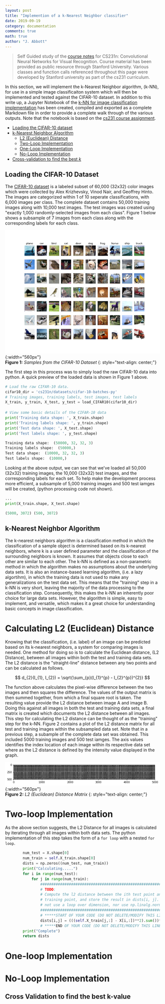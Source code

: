 ```yaml
---
layout: post
title: "Implemention of a k-Nearest Neighbor classifier"
date: 2019-09-19
category: documentation
comments: true
math: true
author: "J. Abbott"
---
```


> Self Guided study of the [course notes](http://cs231n.github.io/) for CS231n: Convolutional Neural Networks for Visual Recognition. Course material has been provided as public resource through Stanford University. Various classes and function calls referenced throughout this page were developed by Stanford university as part of the cs231 curriculum. 

In this section, we will implement the k-Nearest Neighbor algorithm, (k-NN), for use in a simple image classificaiton system which will then be implemented and tested against the CIFAR-10 dataset. In addition to this write up, a Jupyter Notebook of the [k-NN for image classification implementation](/jupyter_notebook/jupyter%20notebooks/2019/09/19/knn_implementation) has been created, compiled and exported as a complete Markdown file in order to provide a complete walk through of the various outputs. Note that the notebook is based on the [cs231 course assignment](http://cs231n.stanford.edu/).

- [Loading the CIFAR-10 dataset](#loading-the-cifar-10-dataset)
- [k-Nearest Neighbor Algorithm](#k-Nearest-Neighbor-Algorithm)
	- [L2 (Euclidean) Distance](#L2-Distance)
    - [Two-Loop Implementation](#twoloop)
    - [One-Loop Implementation](#oneloop)
    - [No-Loop Implementation](#noloop)
- [Cross-validation to find the best _k_](#crossval)


## Loading the CIFAR-10 Dataset

The [CIFAR-10 dataset](https://www.cs.toronto.edu/~kriz/cifar.html) is a labeled subset of 60,000 (32x32) color images which were collected by Alex Krizhevsky, Vinod Nair, and Geoffrey Hinto. The images are categorized within 1 of 10 seperate classifications, with 6,000 images per class. The complete dataset contains 50,000 training images along with 10,000 test images. The test images was created using "exactly 1,000 randomly-selected images from each class". Figure 1 below shows a subsample of 7 images from each class along with the corresponding labels for each class.

![CIFAR Sample](/assets/png/cifar_10_sample.png){:width="560px"}  
__Figure 1:__ _Samples from the CIFAR-10 Dataset_
{: style="text-align: center;"} 

The first step in this process was to simply load the raw CIFAR-10 data into python. A quick preview of the loaded data is shown in Figure 1 above.   

```python
# Load the raw CIFAR-10 data.
cifar10_dir = 'cs231n/datasets/cifar-10-batches-py'
# Training images, training labels, test images, test labels
X_train, y_train, X_test, y_test = load_CIFAR10(cifar10_dir)

# View some basic details of the CIFAR-10 data
print('Training data shape: ', X_train.shape)
print('Training labels shape: ', y_train.shape)
print('Test data shape: ', X_test.shape)
print('Test labels shape: ', y_test.shape)
```

```python
Training data shape:  (50000, 32, 32, 3)
Training labels shape:  (50000,)
Test data shape:  (10000, 32, 32, 3)
Test labels shape:  (10000,)
```
Looking at the above output, we can see that we've loaded all 50,000 (32x32) training images, the 10,000 (32x32) test images, and the corresponding labels for each set. To help make the development process more efficient, a subsample of 5,000 training images and 500 test iamges will be created, (python processing code not shown). 

```python
...
print(X_train.shape, X_test.shape)
```
```python
(5000, 3072) (500, 3072)
```

## <a name="k-Nearest-Neighbor-Algorithm"></a> k-Nearest Neighbor Algorithm

The k-nearest neighbors algorithm is a classification method in which the classification of a sample object is determined based on its k-nearest neighbors, where k is a user defined parameter and the classification of the surrounding neighbors is known. It assumes that objects close to each other are similar to each other. The k-NN is defined as a non-parametric method in which the algorithm makes no assumptions about the underlying data sets. It is also an instance-based learning algorithm, (i.e. a lazy algortihm), in which the training data is not used to make any generalizations on the test data set. This means that the "training" step in a k-NN is very short, leaving the majority of the data processing to the classification step. Consequently, this makes the k-NN an inherently poor choice for large data sets. However, the algorithm is simple, easy to implement, and versatile, which makes it a great choice for understanding basic concepts in image classification. 


# <a name="L2-Distance"></a> Calculating L2 (Euclidean) Distance

Knowing that the classification, (i.e. label) of an image can be predicted based on its k-nearest neighbors, a system for comparing images is needed. One method for doing so is to calculate the Euclidean distance, (L2 Distance), between all images within both the test and training data sets. The L2 distance is the "straight-line" distance between any two points and can be calculated as follows. 

$$
d_{2}(I_{1}, I_{2}) = \sqrt{\sum_{p}(I_{1}^{p} - I_{2}^{p})^{2}}
$$

The function above calculates the pixel-wise difference between the two images and then squares the difference. The values of the output matrix is then summed together, from which a final square root is taken. The resulting value provide the L2 distance between image A and image B. Doing this against all images in both the test and training data sets, a final matrix is created which documents the L2 distance between all images. This step for calculating the L2 distance can be thought of as the "training" step for the k-NN. Figure 2 contains a plot of the L2 distance matrix for all test and training images within the subsampled data set. Note that in a previous step, a subample of the complete data set was obtained. This included 5000 training images and 500 test iamges. The axis values identifies the index location of each image within its respective data set where as the L2 distance is defined by the intensity value displayed in the graph. 

![CIFAR Sample](/assets/png/knn_abbott_5_0.png){:width="560px"}  
__Figure 2:__ _L2 (Euclidean) Distance Matrix_
{: style="text-align: center;"}      

# <a name="twoloop"></a> Two-loop Implementation

As the above section suggests, the L2 Distance for all images is calculated by iterating through all images within both data sets. The python implementation of this step takes the form of a ```for loop``` with a nested ```for loop```.   
```python
        num_test = X.shape[0]
        num_train = self.X_train.shape[0]
        dists = np.zeros((num_test, num_train))
        print("Calculating.....")
        for i in range(num_test):
            for j in range(num_train):
                #####################################################################
                # TODO:                                                             #
                # Compute the l2 distance between the ith test point and the jth    #
                # training point, and store the result in dists[i, j]. You should   #
                # not use a loop over dimension, nor use np.linalg.norm().          #
                #####################################################################
                # *****START OF YOUR CODE (DO NOT DELETE/MODIFY THIS LINE)*****
                dists[i,j] = (((self.X_train[j,:] - X[i,:])**2).sum())**0.5
                # *****END OF YOUR CODE (DO NOT DELETE/MODIFY THIS LINE)*****
        print("Complete")
        return dists
```
# <a name="oneloop"></a> One-loop Implementation

# <a name="noloop"><a/> No-Loop Implementation

## <a name="crossval"><a/> Cross Validation to find the best k-value